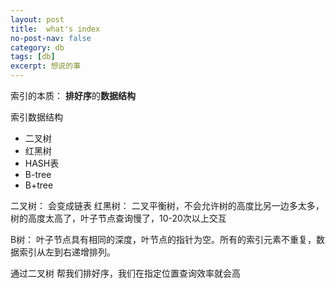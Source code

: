 ```yaml
---
layout: post
title:  what's index
no-post-nav: false
category: db
tags: [db]
excerpt: 想说的事
---
```




索引的本质： **排好序**的**数据结构**

索引数据结构

- 二叉树
- 红黑树
- HASH表
- B-tree
- B+tree



二叉树： 会变成链表
红黑树： 二叉平衡树，不会允许树的高度比另一边多太多，树的高度太高了，叶子节点查询慢了，10-20次以上交互

B树： 叶子节点具有相同的深度，叶节点的指针为空。所有的索引元素不重复，数据索引从左到右递增排列。

通过二叉树 帮我们排好序，我们在指定位置查询效率就会高

